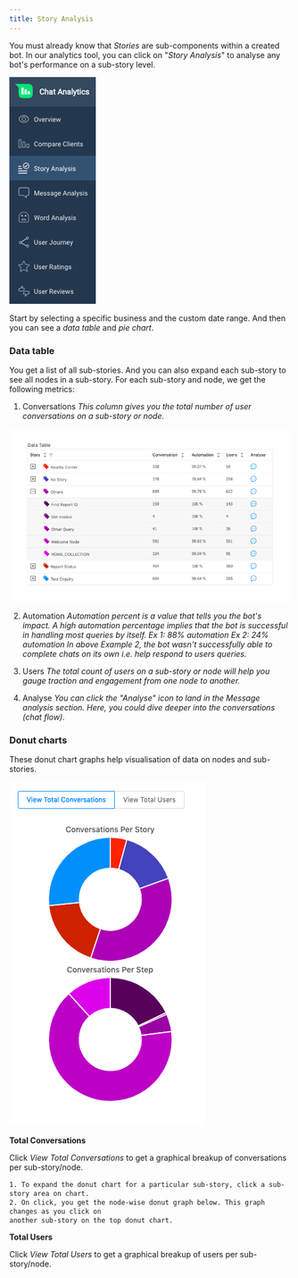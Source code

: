 ```yaml
---
title: Story Analysis
---
```


You must already know that *Stories* are sub-components within a created bot. In our analytics tool, you can click on "*Story Analysis*" to analyse any bot's performance on a sub-story level.

![Teja Menu](/docs/bot-analytics/teja-lhs.png)

Start by selecting a specific business and the custom date range. And then you can see a *data table* and *pie chart*. 

### Data table

You get a list of all sub-stories. And you can also expand each sub-story to see all nodes in a sub-story. For each sub-story and node, we get the following metrics:

1. Conversations
  *This column gives you the total number of user conversations on a sub-story or node.*
  
![Story Analysis](/docs/bot-analytics/data-table.png)
  
2. Automation
  *Automation percent is a value that tells you the bot's impact. A high automation percentage implies that the bot is successful in handling most queries by itself. 
    Ex 1: 88% automation
    Ex 2: 24% automation
  In above Example 2, the bot wasn't successfully able to complete chats on its own i.e. help respond to users queries.*
  
3. Users
  *The total count of users on a sub-story or node will help you gauge traction and engagement from one node to another.*
  
4. Analyse
  *You can click the "Analyse" icon to land in the Message analysis section. Here, you could dive deeper into the conversations (chat flow).*

### Donut charts

These donut chart graphs help visualisation of data on nodes and sub-stories.

![Story Analysis](/docs/bot-analytics/pie-charts.png)

**Total Conversations**

Click *View Total Conversations* to get a graphical breakup of conversations per sub-story/node. 

    1. To expand the donut chart for a particular sub-story, click a sub-story area on chart. 
    2. On click, you get the node-wise donut graph below. This graph changes as you click on 
    another sub-story on the top donut chart.  

**Total Users**

Click *View Total Users* to get a graphical breakup of users per sub-story/node. 


